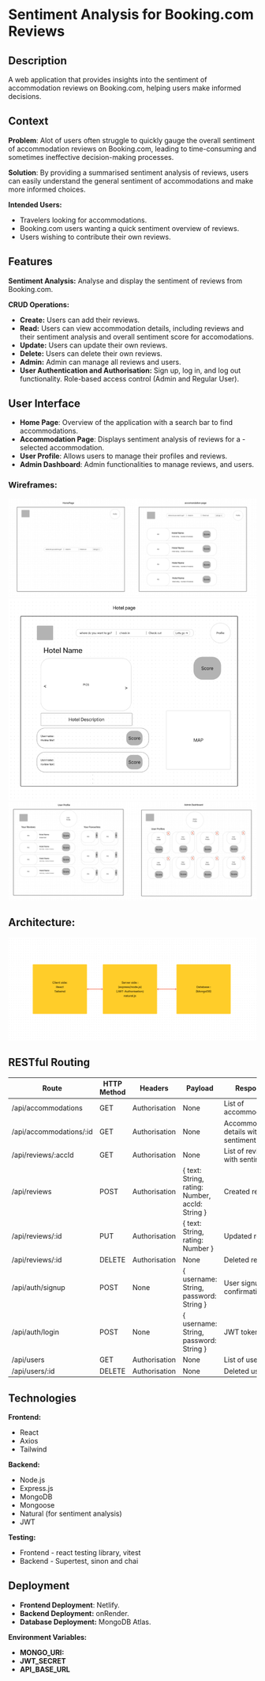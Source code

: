 # Sentiment Analysis for Booking.com Reviews

## Description

A web application that provides insights into the sentiment of accommodation reviews on Booking.com, helping users make informed decisions.

## Context

**Problem**: Alot of users often struggle to quickly gauge the overall sentiment of accommodation reviews on Booking.com, leading to time-consuming and sometimes ineffective decision-making processes.

**Solution**: By providing a summarised sentiment analysis of reviews, users can easily understand the general sentiment of accommodations and make more informed choices.

**Intended Users:**

- Travelers looking for accommodations.
- Booking.com users wanting a quick sentiment overview of reviews.
- Users wishing to contribute their own reviews.

## Features

**Sentiment Analysis:** Analyse and display the sentiment of reviews from Booking.com.

**CRUD Operations:**

- **Create:** Users can add their reviews.
- **Read:** Users can view accommodation details, including reviews and their sentiment analysis and overall sentiment score for accomodations.
- **Update:** Users can update their own reviews.
- **Delete:** Users can delete their own reviews.
- **Admin:** Admin can manage all reviews and users.
- **User Authentication and Authorisation:**
  Sign up, log in, and log out functionality.
  Role-based access control (Admin and Regular User).

## User Interface

- **Home Page**: Overview of the application with a search bar to find accommodations.
- **Accommodation Page**: Displays sentiment analysis of reviews for a - selected accommodation.
- **User Profile**: Allows users to manage their profiles and reviews.
- **Admin Dashboard**: Admin functionalities to manage reviews, and users.

### Wireframes:

![Alt text](wireframe1.png)
![Alt text](wireframe2.png)
![Alt text](wireframe3.png)

## Architecture:

![Alt text](architecture.png)

## RESTful Routing

| Route                   | HTTP Method | Headers       | Payload                                         | Response                             |
| ----------------------- | ----------- | ------------- | ----------------------------------------------- | ------------------------------------ |
| /api/accommodations     | GET         | Authorisation | None                                            | List of accommodations               |
| /api/accommodations/:id | GET         | Authorisation | None                                            | Accommodation details with sentiment |
| /api/reviews/:accId     | GET         | Authorisation | None                                            | List of reviews with sentiment       |
| /api/reviews            | POST        | Authorisation | { text: String, rating: Number, accId: String } | Created review                       |
| /api/reviews/:id        | PUT         | Authorisation | { text: String, rating: Number }                | Updated review                       |
| /api/reviews/:id        | DELETE      | Authorisation | None                                            | Deleted review                       |
| /api/auth/signup        | POST        | None          | { username: String, password: String }          | User signup confirmation             |
| /api/auth/login         | POST        | None          | { username: String, password: String }          | JWT token                            |
| /api/users              | GET         | Authorisation | None                                            | List of users                        |
| /api/users/:id          | DELETE      | Authorisation | None                                            | Deleted user                         |

## Technologies

**Frontend:**

- React
- Axios
- Tailwind

**Backend:**

- Node.js
- Express.js
- MongoDB
- Mongoose
- Natural (for sentiment analysis)
- JWT

**Testing:**

- Frontend - react testing library, vitest
- Backend - Supertest, sinon and chai

## Deployment

- **Frontend Deployment**: Netlify.
- **Backend Deployment:** onRender.
- **Database Deployment:** MongoDB Atlas.

**Environment Variables:**

- **MONGO_URI:**
- **JWT_SECRET**
- **API_BASE_URL**
